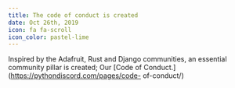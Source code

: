 ```yaml
---
title: The code of conduct is created
date: Oct 26th, 2019
icon: fa fa-scroll
icon_color: pastel-lime
---
```


Inspired by the Adafruit, Rust and Django communities, an essential community
pillar is created; Our [Code of Conduct.](https://pythondiscord.com/pages/code-
of-conduct/)
